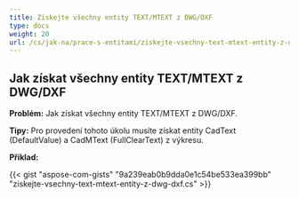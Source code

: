 ```yaml
---
title: Získejte všechny entity TEXT/MTEXT z DWG/DXF
type: docs
weight: 20
url: /cs/jak-na/prace-s-entitami/ziskejte-vsechny-text-mtext-entity-z-dwg-dxf
---
```



## **Jak získat všechny entity TEXT/MTEXT z DWG/DXF**

**Problém:** Jak získat všechny entity TEXT/MTEXT z DWG/DXF.

**Tipy:** Pro provedení tohoto úkolu musíte získat entity CadText (DefaultValue) a CadMText (FullClearText) z výkresu.

**Příklad:**

{{< gist "aspose-com-gists" "9a239eab0b9dda0e1c54be533ea399bb" "ziskejte-vsechny-text-mtext-entity-z-dwg-dxf.cs" >}}
